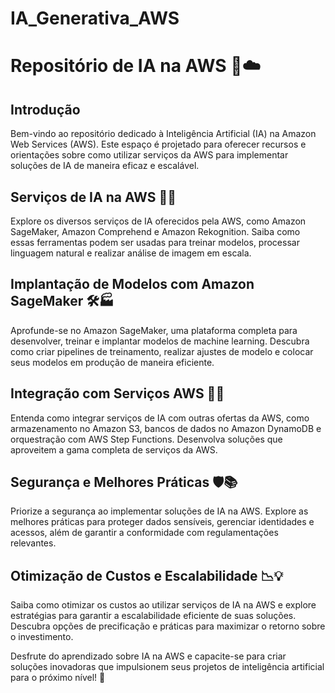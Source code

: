 # IA_Generativa_AWS

# Repositório de IA na AWS 🤖☁️

## Introdução
Bem-vindo ao repositório dedicado à Inteligência Artificial (IA) na Amazon Web Services (AWS). Este espaço é projetado para oferecer recursos e orientações sobre como utilizar serviços da AWS para implementar soluções de IA de maneira eficaz e escalável.

## Serviços de IA na AWS 🚀🧠
Explore os diversos serviços de IA oferecidos pela AWS, como Amazon SageMaker, Amazon Comprehend e Amazon Rekognition. Saiba como essas ferramentas podem ser usadas para treinar modelos, processar linguagem natural e realizar análise de imagem em escala.

## Implantação de Modelos com Amazon SageMaker 🛠️🏭
Aprofunde-se no Amazon SageMaker, uma plataforma completa para desenvolver, treinar e implantar modelos de machine learning. Descubra como criar pipelines de treinamento, realizar ajustes de modelo e colocar seus modelos em produção de maneira eficiente.

## Integração com Serviços AWS 🤝🌐
Entenda como integrar serviços de IA com outras ofertas da AWS, como armazenamento no Amazon S3, bancos de dados no Amazon DynamoDB e orquestração com AWS Step Functions. Desenvolva soluções que aproveitem a gama completa de serviços da AWS.

## Segurança e Melhores Práticas 🛡️📚
Priorize a segurança ao implementar soluções de IA na AWS. Explore as melhores práticas para proteger dados sensíveis, gerenciar identidades e acessos, além de garantir a conformidade com regulamentações relevantes.

## Otimização de Custos e Escalabilidade 📉💡
Saiba como otimizar os custos ao utilizar serviços de IA na AWS e explore estratégias para garantir a escalabilidade eficiente de suas soluções. Descubra opções de precificação e práticas para maximizar o retorno sobre o investimento.

Desfrute do aprendizado sobre IA na AWS e capacite-se para criar soluções inovadoras que impulsionem seus projetos de inteligência artificial para o próximo nível! 🚀
